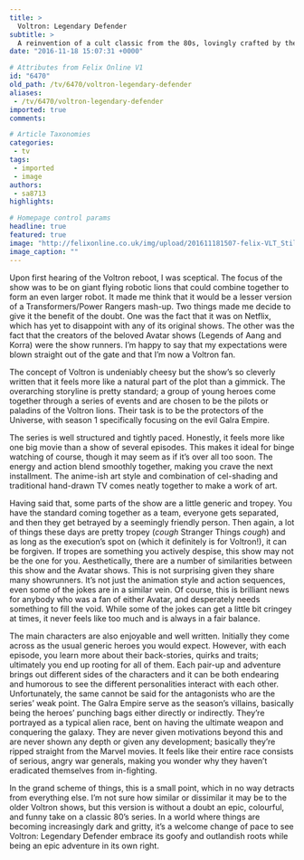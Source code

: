 ```yaml
---
title: >
  Voltron: Legendary Defender
subtitle: >
  A reinvention of a cult classic from the 80s, lovingly crafted by the skilled hands of Avatar’s Lauren Montgomery & Joaquim Dos Santos. How does Netflix’s modernisation of the iconic Voltron franchise hold up?
date: "2016-11-18 15:07:31 +0000"

# Attributes from Felix Online V1
id: "6470"
old_path: /tv/6470/voltron-legendary-defender
aliases:
 - /tv/6470/voltron-legendary-defender
imported: true
comments:

# Article Taxonomies
categories:
 - tv
tags:
 - imported
 - image
authors:
 - sa8713
highlights:

# Homepage control params
headline: true
featured: true
image: "http://felixonline.co.uk/img/upload/201611181507-felix-VLT_Still_4.0.0.jpg"
image_caption: ""
---
```


Upon first hearing of the Voltron reboot, I was sceptical. The focus of the show was to be on giant flying robotic lions that could combine together to  form an even larger robot. It made me think that it would be a lesser version of a Transformers/Power Rangers mash-up. Two things made me decide to give it the benefit of the doubt. One was the fact that it was on Netflix, which has yet to disappoint with any of its original shows. The other was the fact that the creators of the beloved Avatar shows (Legends of Aang and Korra) were the show runners. I’m happy to say that my expectations were blown straight out of the gate and that I’m now a Voltron fan.

The concept of Voltron is undeniably cheesy but the show’s so cleverly written that it feels more like a natural part of the plot than a gimmick. The overarching storyline is pretty standard; a group of young heroes come together through a series of events and are chosen to be the pilots or paladins of the Voltron lions. Their task is to be the protectors of the Universe, with season 1 specifically focusing on the evil Galra Empire.

The series is well structured and tightly paced. Honestly, it feels more like one big movie than a show of several episodes. This makes it ideal for binge watching of course, though it may seem as if it’s over all too soon. The energy and action blend smoothly together, making you crave the next installment. The anime-ish art style and combination of cel-shading and traditional hand-drawn TV comes neatly together to make a work of art.

Having said that, some parts of the show are a little generic and tropey. You have the standard coming together as a team, everyone gets separated, and then they get betrayed by a seemingly friendly person. Then again, a lot of things these days are pretty tropey (*cough* Stranger Things *cough*) and as long as the execution’s spot on (which it definitely is for Voltron!), it can be forgiven. If tropes are something you actively despise, this show may not be the one for you.
Aesthetically, there are a number of similarities between this show and the Avatar shows. This is not surprising given they share many showrunners. It’s not just the animation style and action sequences, even some of the jokes are in a similar vein. Of course, this is brilliant news for anybody who was a fan of either Avatar, and desperately needs something to fill the void. While some of the jokes can get a little bit cringey at times, it never feels like too much and is always in a fair balance.

The main characters are also enjoyable and well written. Initially they come across as the usual generic heroes you would expect. However, with each episode, you learn more about their back-stories, quirks and traits; ultimately you end up rooting for all of them. Each pair-up and adventure brings out different sides of the characters and it can be both endearing and humorous to see the different personalities interact with each other.
Unfortunately, the same cannot be said for the antagonists who are the series’ weak point. The Galra Empire serve as the season’s villains, basically being the heroes’ punching bags either directly or indirectly. They’re portrayed as a typical alien race, bent on having the ultimate weapon and conquering the galaxy. They are never given motivations beyond this and are never shown any depth or given any development; basically they’re ripped straight from the Marvel movies. It feels like their entire race consists of serious, angry war generals, making you wonder why they haven’t eradicated themselves from in-fighting.

In the grand scheme of things, this is a small point, which in no way detracts from everything else. I’m not sure how similar or dissimilar it may be to the older Voltron shows, but this version is without a doubt an epic, colourful, and funny take on a classic 80’s series. In a world where things are becoming increasingly dark and gritty, it’s a welcome change of pace to see Voltron: Legendary Defender embrace its goofy and outlandish roots while being an epic adventure in its own right.

